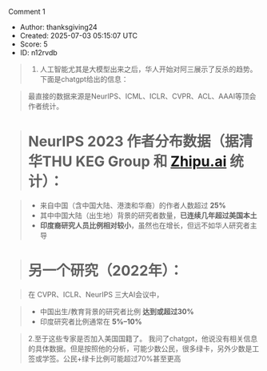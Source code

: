 Comment 1

- Author: thanksgiving24
- Created: 2025-07-03 05:15:07 UTC
- Score: 5
- ID: n12rvdb

> 1. 人工智能尤其是大模型出来之后，华人开始对阿三展示了反杀的趋势。下面是chatgpt给出的信息：

> 最直接的数据来源是NeurIPS、ICML、ICLR、CVPR、ACL、AAAI等顶会作者统计。

> # NeurIPS 2023 作者分布数据（据清华THU KEG Group 和 [Zhipu.ai](http://Zhipu.ai) 统计）：

> * 来自中国（含中国大陆、港澳和华裔）的作者人数超过 **25%**
> * 其中中国大陆（出生地）背景的研究者数量，**已连续几年超过美国本土**
> * **印度裔研究人员比例相对较小**，虽然也在增长，但远不如华人研究者主导

> # 另一个研究（2022年）：

> 在 CVPR、ICLR、NeurIPS 三大AI会议中，

> * 中国出生/教育背景的研究者比例 **达到或超过30%**
> * 印度研究者比例通常在 **5%–10%**

> 2.至于这些专家是否加入美国国籍了。 我问了chatgpt，他说没有相关信息的具体数据。但是按照他的分析，可能少数公民，很多绿卡，另外少数是工签或学签。公民+绿卡比例可能超过70%甚至更高
